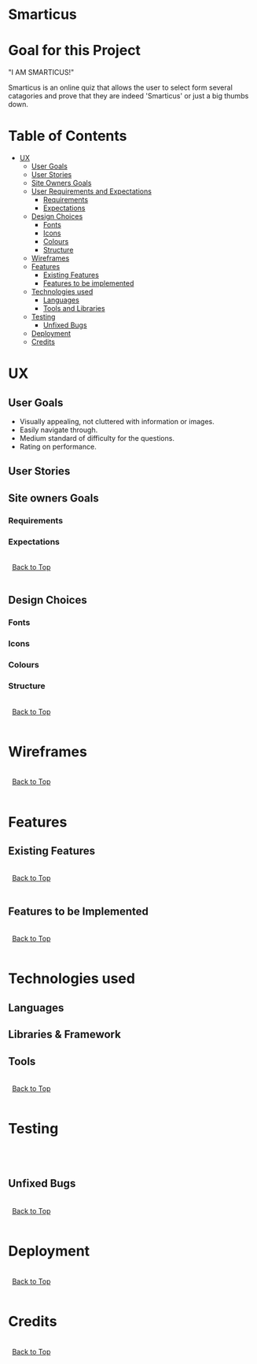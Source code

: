 # Smarticus


# Goal for this Project
"I AM SMARTICUS!"

Smarticus is an online quiz that allows the user to select form several catagories and prove that they are indeed 'Smarticus' or just a big thumbs down. 

# Table of Contents
* [UX](#ux "UX")
    * [User Goals](#user-goals "User Goals")
    * [User Stories](#user-stories "User Stories")
    * [Site Owners Goals](#site-owners-goals)
    * [User Requirements and Expectations](#user-requirements-and-expectations)
         * [Requirements](#requirements)
         * [Expectations](#expectations)
     * [Design Choices](#design-choices)
        * [Fonts](#fonts)
        * [Icons](#icons)
        * [Colours](#colours)
        * [Structure](#structure)
    * [Wireframes](#wireframes)
    * [Features](#features)
        * [Existing Features](#existing-features)
        * [Features to be implemented](#features-to-be-implemented)
    * [Technologies used](#technologies-used)
        * [Languages](#languages)
        * [Tools and Libraries](#tools-and-libraries)
    * [Testing](#testing)
        * [Unfixed Bugs](#unfixed-bugs)
    * [Deployment](#deployment)
    * [Credits](#credits)
# UX

## User Goals
* Visually appealing, not cluttered with information or images.
* Easily navigate through.
* Medium standard of difficulty for the questions.
* Rating on performance.

## User Stories

## Site owners Goals

### Requirements

### Expectations


\
&nbsp;
[Back to Top](#table-of-contents)
\
&nbsp;

## Design Choices

### Fonts


### Icons


### Colours


### Structure


\
&nbsp;
[Back to Top](#table-of-contents)
\
&nbsp;

# Wireframes


\
&nbsp;
[Back to Top](#table-of-contents)
\
&nbsp;

# Features

## Existing Features


\
&nbsp;
[Back to Top](#table-of-contents)
\
&nbsp;


## Features to be Implemented



\
&nbsp;
[Back to Top](#table-of-contents)
\
&nbsp;

# Technologies used

## Languages


## Libraries & Framework

## Tools


\
&nbsp;
[Back to Top](#table-of-contents)
\
&nbsp;

# Testing


\
&nbsp;

## Unfixed Bugs




\
&nbsp;
[Back to Top](#table-of-contents)
\
&nbsp;

# Deployment

\
&nbsp;
[Back to Top](#table-of-contents)
\
&nbsp;

# Credits



\
&nbsp;
[Back to Top](#table-of-contents)
\
&nbsp;